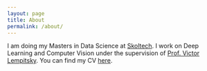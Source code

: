 ```yaml
---
layout: page
title: About
permalink: /about/
---
```


I am doing my Masters in Data Science at [Skoltech](https://http://www.skoltech.ru/en). I work on Deep Learning and Computer Vision under the supervision of [Prof. Victor Lempitsky](http://faculty.skoltech.ru/people/victorlempitsky). You can find my CV [here]({{shahrukhathar.github.io}}/assets/CV.pdf).
